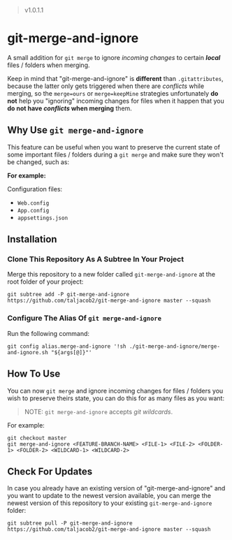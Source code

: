 > v1.0.1.1

# git-merge-and-ignore

A small addition for `git merge` to ignore *incoming changes* to certain ***local*** files / folders when merging.

Keep in mind that "git-merge-and-ignore" is **different** than `.gitattributes`, because the latter only gets triggered when there are *conflicts* while merging, so the `merge=ours` or `merge=keepMine` strategies unfortunately **do not** help you "ignoring" incoming changes for files when it happen that you **do not have *conflicts* when merging** them.

## Why Use `git merge-and-ignore`

This feature can be useful when you want to preserve the current state of some important files / folders during a `git merge` and make sure they won't be changed, such as:

**For example:**

Configuration files:
- `Web.config`
- `App.config`
- `appsettings.json`

## Installation

### Clone This Repository As A Subtree In Your Project

Merge this repository to a new folder called `git-merge-and-ignore` at the root folder of your project:
```
git subtree add -P git-merge-and-ignore https://github.com/taljacob2/git-merge-and-ignore master --squash
```

### Configure The Alias Of `git merge-and-ignore`

Run the following command:
```
git config alias.merge-and-ignore '!sh ./git-merge-and-ignore/merge-and-ignore.sh "${args[@]}"'
```

## How To Use

You can now `git merge` and ignore incoming changes for files / folders you wish to preserve theirs state, you can do this for as many files as you want:

> NOTE: `git merge-and-ignore` accepts *git wildcards*.

For example:
```
git checkout master
git merge-and-ignore <FEATURE-BRANCH-NAME> <FILE-1> <FILE-2> <FOLDER-1> <FOLDER-2> <WILDCARD-1> <WILDCARD-2>
```

## Check For Updates

In case you already have an existing version of "git-merge-and-ignore" and you want to update to the newest version available,
you can merge the newest version of this repository to your existing `git-merge-and-ignore` folder:
```
git subtree pull -P git-merge-and-ignore https://github.com/taljacob2/git-merge-and-ignore master --squash
```
